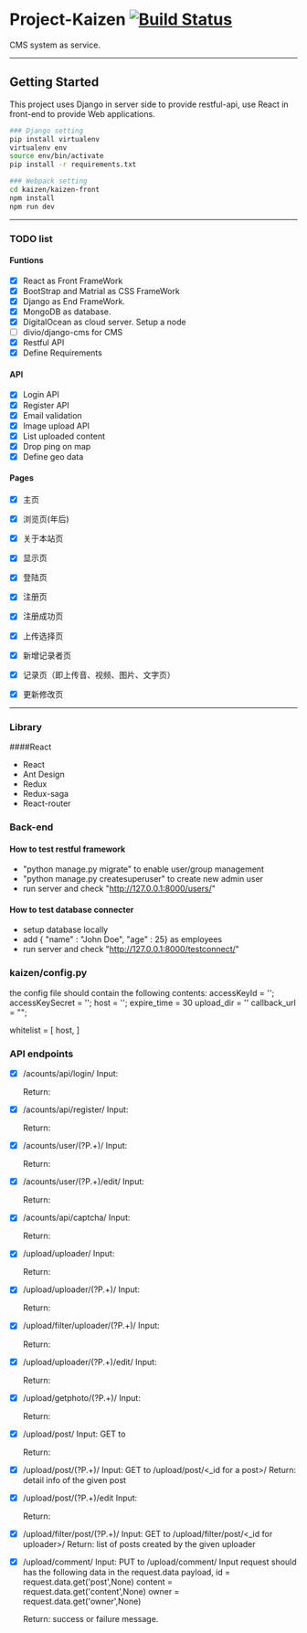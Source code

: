 # Project-Kaizen [![Build Status](https://travis-ci.org/mashenjun/Project-Kaizen.svg?branch=deploy)](https://travis-ci.org/mashenjun/Project-Kaizen)
CMS system as service.

------

## Getting Started

This project uses Django in server side to provide restful-api, use React in front-end to provide Web applications.

```sh
### Django setting
pip install virtualenv
virtualenv env
source env/bin/activate
pip install -r requirements.txt
```

```sh
### Webpack setting
cd kaizen/kaizen-front
npm install
npm run dev
```

------
### TODO list
#### Funtions
- [x] React as Front FrameWork  
- [x] BootStrap and Matrial as CSS FrameWork
- [x] Django as End FrameWork.
- [x] MongoDB as database.  
- [x] DigitalOcean as cloud server. Setup a node
- [ ] divio/django-cms for CMS
- [x] Restful API
- [x] Define Requirements
#### API
- [x] Login API
- [x] Register API
- [x] Email validation
- [x] Image upload API
- [x] List uploaded content
- [x] Drop ping on map
- [x] Define geo data

#### Pages
- [x] 主页
- [x] 浏览页(年后)
- [x] 关于本站页
- [x] 显示页
- [x] 登陆页
- [x] 注册页
- [x] 注册成功页
- [x] 上传选择页
- [x] 新增记录者页
- [x] 记录页（即上传音、视频、图片、文字页）
- [x] 更新修改页



------
### Library
####React
- React
- Ant Design
- Redux
- Redux-saga
- React-router

### Back-end
#### How to test restful framework
- "python manage.py migrate" to enable user/group management
- "python manage.py createsuperuser" to create new admin user
- run server and check "http://127.0.0.1:8000/users/"

#### How to test database connecter
- setup database locally
- add { "name" : "John Doe", "age" : 25} as employees
- run server and check "http://127.0.0.1:8000/testconnect/"

### kaizen/config.py
the config file should contain the following contents:
accessKeyId = '';
accessKeySecret = '';
host = '';
expire_time = 30
upload_dir = ''
callback_url = "";

whitelist = [
    host,
]

### API endpoints
- [x] /acounts/api/login/
	Input:

    Return:
- [x] /acounts/api/register/
	Input:

    Return:
- [x] /acounts/user/(?P<id>.+)/
	Input:

    Return:
- [x] /acounts/user/(?P<id>.+)/edit/
	Input:

    Return:
- [x] /acounts/api/captcha/
	Input:

    Return:

- [x] /upload/uploader/
	Input:

    Return:

- [x] /upload/uploader/(?P<id>.+)/
	Input:

    Return:

- [x] /upload/filter/uploader/(?P<userid>.+)/
	Input:

    Return:

- [x] /upload/uploader/(?P<id>.+)/edit/
	Input:

    Return:

- [x] /upload/getphoto/(?P<id>.+)/
	Input:

    Return:

- [x] /upload/post/
	Input:
		GET to

    Return:

- [x] /upload/post/(?P<id>.+)/
	Input:
		GET to /upload/post/<\_id for a post>/
    Return:
    	detail info of the given post

- [x] /upload/post/(?P<id>.+)/edit
	Input:

    Return:

- [x] /upload/filter/post/(?P<authorid>.+)/
	Input:
		GET to /upload/filter/post/<\_id for uploader>/
    Return:
    	list of posts created by the given uploader

- [x] /upload/comment/
	Input:
		PUT to /upload/comment/
		Input request should has the following data in the request.data payload,
		    id = request.data.get('post',None)
	        content = request.data.get('content',None)
	        owner = request.data.get('owner',None)

    Return:
    	success or failure message.
